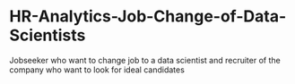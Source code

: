 # HR-Analytics-Job-Change-of-Data-Scientists
Jobseeker who want to change job to a data scientist and recruiter of the company who want to look for ideal candidates
